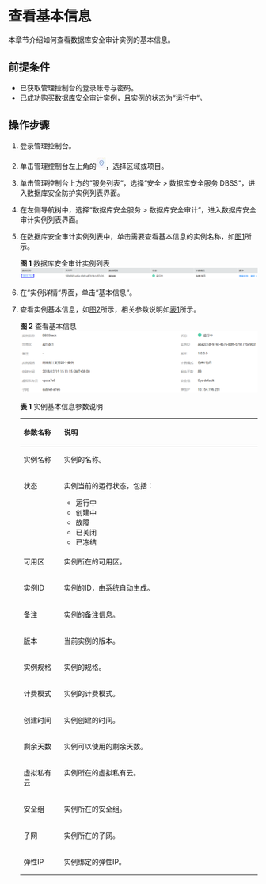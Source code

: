 # 查看基本信息<a name="ZH-CN_TOPIC_0144723372"></a>

本章节介绍如何查看数据库安全审计实例的基本信息。

## 前提条件<a name="section441811405410"></a>

-   已获取管理控制台的登录账号与密码。
-   已成功购买数据库安全审计实例，且实例的状态为“运行中“。

## 操作步骤<a name="section1487733973810"></a>

1.  登录管理控制台。
2.  单击管理控制台左上角的![](figures/项目.png)，选择区域或项目。
3.  单击管理控制台上方的“服务列表“，选择“安全  \>  数据库安全服务 DBSS“，进入数据库安全防护实例列表界面。
4.  在左侧导航树中，选择“数据库安全服务  \>  数据库安全审计“，进入数据库安全审计实例列表界面。
5.  在数据库安全审计实例列表中，单击需要查看基本信息的实例名称，如[图1](#fig99553501795)所示。

    **图 1**  数据库安全审计实例列表<a name="fig99553501795"></a>  
    ![](figures/数据库安全审计实例列表.png "数据库安全审计实例列表")

6.  在“实例详情“界面，单击“基本信息“。
7.  查看实例基本信息，如[图2](#fig21239645110)所示，相关参数说明如[表1](#table1025994517211)所示。

    **图 2**  查看基本信息<a name="fig21239645110"></a>  
    ![](figures/查看基本信息.png "查看基本信息")

    **表 1**  实例基本信息参数说明

    <a name="table1025994517211"></a>
    <table><thead align="left"><tr id="row1626074517217"><th class="cellrowborder" valign="top" width="17%" id="mcps1.2.3.1.1"><p id="p9260045112114"><a name="p9260045112114"></a><a name="p9260045112114"></a>参数名称</p>
    </th>
    <th class="cellrowborder" valign="top" width="83%" id="mcps1.2.3.1.2"><p id="p7260194582118"><a name="p7260194582118"></a><a name="p7260194582118"></a>说明</p>
    </th>
    </tr>
    </thead>
    <tbody><tr id="row18260134511215"><td class="cellrowborder" valign="top" width="17%" headers="mcps1.2.3.1.1 "><p id="p62601045112117"><a name="p62601045112117"></a><a name="p62601045112117"></a>实例名称</p>
    </td>
    <td class="cellrowborder" valign="top" width="83%" headers="mcps1.2.3.1.2 "><p id="p13698174652218"><a name="p13698174652218"></a><a name="p13698174652218"></a>实例的名称。</p>
    </td>
    </tr>
    <tr id="row1123741010299"><td class="cellrowborder" valign="top" width="17%" headers="mcps1.2.3.1.1 "><p id="p2113191762912"><a name="p2113191762912"></a><a name="p2113191762912"></a>状态</p>
    </td>
    <td class="cellrowborder" valign="top" width="83%" headers="mcps1.2.3.1.2 "><p id="p111441710295"><a name="p111441710295"></a><a name="p111441710295"></a>实例当前的运行状态，包括：</p>
    <a name="ul41141117112913"></a><a name="ul41141117112913"></a><ul id="ul41141117112913"><li>运行中</li><li>创建中</li><li>故障</li><li>已关闭</li><li>已冻结</li></ul>
    </td>
    </tr>
    <tr id="row162931627122912"><td class="cellrowborder" valign="top" width="17%" headers="mcps1.2.3.1.1 "><p id="p429332792920"><a name="p429332792920"></a><a name="p429332792920"></a>可用区</p>
    </td>
    <td class="cellrowborder" valign="top" width="83%" headers="mcps1.2.3.1.2 "><p id="p12293102782916"><a name="p12293102782916"></a><a name="p12293102782916"></a>实例所在的可用区。</p>
    </td>
    </tr>
    <tr id="row680118365318"><td class="cellrowborder" valign="top" width="17%" headers="mcps1.2.3.1.1 "><p id="p11803123619312"><a name="p11803123619312"></a><a name="p11803123619312"></a>实例ID</p>
    </td>
    <td class="cellrowborder" valign="top" width="83%" headers="mcps1.2.3.1.2 "><p id="p158034361533"><a name="p158034361533"></a><a name="p158034361533"></a>实例的ID，由系统自动生成。</p>
    </td>
    </tr>
    <tr id="row11540958122918"><td class="cellrowborder" valign="top" width="17%" headers="mcps1.2.3.1.1 "><p id="p10540155811298"><a name="p10540155811298"></a><a name="p10540155811298"></a>备注</p>
    </td>
    <td class="cellrowborder" valign="top" width="83%" headers="mcps1.2.3.1.2 "><p id="p175408586299"><a name="p175408586299"></a><a name="p175408586299"></a>实例的备注信息。</p>
    </td>
    </tr>
    <tr id="row13225181317305"><td class="cellrowborder" valign="top" width="17%" headers="mcps1.2.3.1.1 "><p id="p172251213163018"><a name="p172251213163018"></a><a name="p172251213163018"></a>版本</p>
    </td>
    <td class="cellrowborder" valign="top" width="83%" headers="mcps1.2.3.1.2 "><p id="p132251813123012"><a name="p132251813123012"></a><a name="p132251813123012"></a>当前实例的版本。</p>
    </td>
    </tr>
    <tr id="row326014459212"><td class="cellrowborder" valign="top" width="17%" headers="mcps1.2.3.1.1 "><p id="p16763165610222"><a name="p16763165610222"></a><a name="p16763165610222"></a>实例规格</p>
    </td>
    <td class="cellrowborder" valign="top" width="83%" headers="mcps1.2.3.1.2 "><p id="p47630567221"><a name="p47630567221"></a><a name="p47630567221"></a>实例的规格。</p>
    </td>
    </tr>
    <tr id="row17586193614411"><td class="cellrowborder" valign="top" width="17%" headers="mcps1.2.3.1.1 "><p id="p1658616362046"><a name="p1658616362046"></a><a name="p1658616362046"></a>计费模式</p>
    </td>
    <td class="cellrowborder" valign="top" width="83%" headers="mcps1.2.3.1.2 "><p id="p15586173617413"><a name="p15586173617413"></a><a name="p15586173617413"></a>实例的计费模式。</p>
    </td>
    </tr>
    <tr id="row13210139183015"><td class="cellrowborder" valign="top" width="17%" headers="mcps1.2.3.1.1 "><p id="p02102397303"><a name="p02102397303"></a><a name="p02102397303"></a>创建时间</p>
    </td>
    <td class="cellrowborder" valign="top" width="83%" headers="mcps1.2.3.1.2 "><p id="p2021043910301"><a name="p2021043910301"></a><a name="p2021043910301"></a>实例创建的时间。</p>
    </td>
    </tr>
    <tr id="row1442841011318"><td class="cellrowborder" valign="top" width="17%" headers="mcps1.2.3.1.1 "><p id="p154301410133116"><a name="p154301410133116"></a><a name="p154301410133116"></a>剩余天数</p>
    </td>
    <td class="cellrowborder" valign="top" width="83%" headers="mcps1.2.3.1.2 "><p id="p54301410203110"><a name="p54301410203110"></a><a name="p54301410203110"></a>实例可以使用的剩余天数。</p>
    </td>
    </tr>
    <tr id="row124521853143114"><td class="cellrowborder" valign="top" width="17%" headers="mcps1.2.3.1.1 "><p id="p18452653113119"><a name="p18452653113119"></a><a name="p18452653113119"></a>虚拟私有云</p>
    </td>
    <td class="cellrowborder" valign="top" width="83%" headers="mcps1.2.3.1.2 "><p id="p54521653103112"><a name="p54521653103112"></a><a name="p54521653103112"></a>实例所在的虚拟私有云。</p>
    </td>
    </tr>
    <tr id="row1012620108323"><td class="cellrowborder" valign="top" width="17%" headers="mcps1.2.3.1.1 "><p id="p9127410183220"><a name="p9127410183220"></a><a name="p9127410183220"></a>安全组</p>
    </td>
    <td class="cellrowborder" valign="top" width="83%" headers="mcps1.2.3.1.2 "><p id="p1012712103320"><a name="p1012712103320"></a><a name="p1012712103320"></a>实例所在的安全组。</p>
    </td>
    </tr>
    <tr id="row37791289329"><td class="cellrowborder" valign="top" width="17%" headers="mcps1.2.3.1.1 "><p id="p1877962818329"><a name="p1877962818329"></a><a name="p1877962818329"></a>子网</p>
    </td>
    <td class="cellrowborder" valign="top" width="83%" headers="mcps1.2.3.1.2 "><p id="p1177952873217"><a name="p1177952873217"></a><a name="p1177952873217"></a>实例所在的子网。</p>
    </td>
    </tr>
    <tr id="row1950213133219"><td class="cellrowborder" valign="top" width="17%" headers="mcps1.2.3.1.1 "><p id="p55024319328"><a name="p55024319328"></a><a name="p55024319328"></a>弹性IP</p>
    </td>
    <td class="cellrowborder" valign="top" width="83%" headers="mcps1.2.3.1.2 "><p id="p1502831123217"><a name="p1502831123217"></a><a name="p1502831123217"></a>实例绑定的弹性IP。</p>
    </td>
    </tr>
    </tbody>
    </table>


